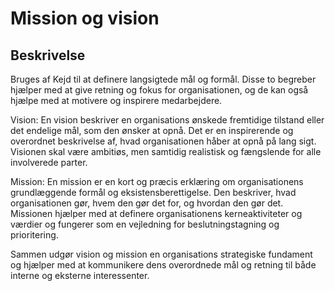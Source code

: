 # Mission og vision

## Beskrivelse

Bruges af Kejd til at definere langsigtede mål og formål. Disse to begreber hjælper med at give retning og fokus for organisationen, og de kan også hjælpe med at motivere og inspirere medarbejdere.

Vision: En vision beskriver en organisations ønskede fremtidige tilstand eller det endelige mål, som den ønsker at opnå. Det er en inspirerende og overordnet beskrivelse af, hvad organisationen håber at opnå på lang sigt. Visionen skal være ambitiøs, men samtidig realistisk og fængslende for alle involverede parter.

Mission: En mission er en kort og præcis erklæring om organisationens grundlæggende formål og eksistensberettigelse. Den beskriver, hvad organisationen gør, hvem den gør det for, og hvordan den gør det. Missionen hjælper med at definere organisationens kerneaktiviteter og værdier og fungerer som en vejledning for beslutningstagning og prioritering.

Sammen udgør vision og mission en organisations strategiske fundament og hjælper med at kommunikere dens overordnede mål og retning til både interne og eksterne interessenter.
